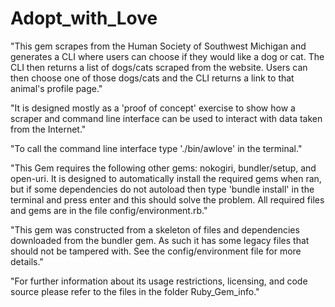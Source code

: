 # Adopt_with_Love
"This gem scrapes from the Human Society of Southwest Michigan and 
generates a CLI where users can choose if they would like a dog or cat. 
The CLI then returns a list of dogs/cats scraped from the website. 
Users can then choose one of those dogs/cats and the CLI returns 
a link to that animal's  profile page."

"It is designed mostly as a 'proof of concept' exercise to show how 
a scraper and command line interface can be used to interact with 
data taken from the Internet."

"To call the command line interface type './bin/awlove' in the terminal."

"This Gem requires the following other gems: nokogiri, bundler/setup, and open-uri. 
It is designed to automatically install the required gems when ran, but if some 
dependencies do not autoload then type 'bundle install' in the terminal and press
enter and this should solve the problem. All required files and gems are in the 
file config/environment.rb."

"This gem was constructed from a skeleton of files and dependencies downloaded
from the bundler gem. As such it has some legacy files that should not be tampered
with. See the config/environment file for more details." 

"For further information about its usage restrictions, licensing, and code source 
please refer to the files in the folder Ruby_Gem_info."

